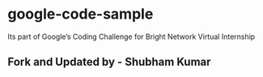 # google-code-sample
Its part of Google’s Coding Challenge for Bright Network Virtual Internship
## Fork and Updated by - Shubham Kumar 
